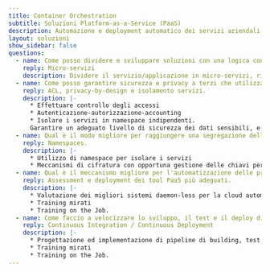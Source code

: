 ```yaml
---
title: Container Orchestration
subtitle: Soluzioni Platform-as-a-Service (PaaS)
description: Automazione e deployment automatico dei servizi aziendali
layout: soluzioni
show_sidebar: false
questions:
  - name: Come posso dividere e sviluppare soluzioni con una logica container-like?
    reply: Micro-servizi
    description: Dividere il servizio/applicazione in micro-servizi, rilasciati in maniera indipendente, e procedere con un approccio CI/CD, favorendo la manutenibilità del codice e la sicurezza dei singoli servizi
  - name: Come posso garantire sicurezza e privacy a terzi che utilizzano l'infrastruttura in modo agnostico?
    reply: ACL, privacy-by-design e isolamento servizi.
    description: |-
      * Effettuare controllo degli accessi
      * Autenticazione-autorizzazione-accounting
      * Isolare i servizi in namespace indipendenti.  
      Garantire un adeguato livello di sicurezza dei dati sensibili, e l'opportuno trattamento dei dati delle persone che utilizzano i servizi, anche in riferimento al GDPR.
  - name: Qual è il modo migliore per raggiungere una segregazione della rete tale per cui i servizi sono effettivamente isolati gli uni dagli altri?
    reply: Namespaces.
    description: |-
      * Utilizzo di namespace per isolare i servizi
      * Meccanismi di cifratura con opportuna gestione delle chiavi per evitare che un amministratore di sistema acceda ai dati di terzi.
  - name: Qual è il meccanismo migliore per l'automatizzazione delle procedure di deployment e installazione su più istanze distribuite?
    reply: Assessment e deployment dei tool PaaS più adeguati.
    description: |-
      * Valutazione dei migliori sistemi daemon-less per la cloud automation
      * Training mirati
      * Training on the Job.
  - name: Come faccio a velocizzare lo sviluppo, il test e il deploy di soluzioni software che sviluppo in casa?
    reply: Continuous Integration / Continuous Deployment
    description: |-
      * Progettazione ed implementazione di pipeline di building, test e rilascio di software, per ridurre costi, tempi e rischi attraverso processi di deployment automatizzati e ripetibili.
      * Training mirati
      * Training on the Job.
---
```

